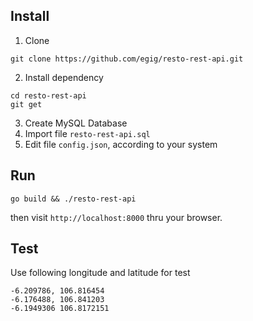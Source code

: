 ## Install
1. Clone
```
git clone https://github.com/egig/resto-rest-api.git
```
2. Install dependency
```
cd resto-rest-api
git get
```
3. Create MySQL Database
4. Import file `resto-rest-api.sql`
5. Edit file `config.json`, according to your system

## Run
```
go build && ./resto-rest-api
```
then visit `http://localhost:8000` thru your browser.

## Test

Use following longitude and latitude for test
```
-6.209786, 106.816454
-6.176488, 106.841203
-6.1949306 106.8172151
```